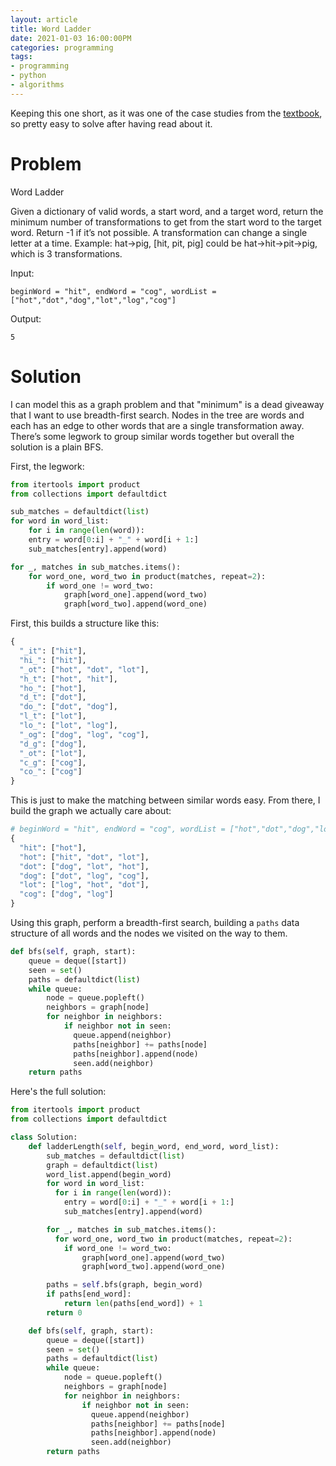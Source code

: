 ```yaml
---
layout: article
title: Word Ladder
date: 2021-01-03 16:00:00PM
categories: programming
tags:
- programming
- python
- algorithms
---
```


Keeping this one short, as it was one of the case studies from the [textbook](https://bradfieldcs.com/algos/graphs/word-ladder/), so pretty easy to solve after having read about it.

# Problem
Word Ladder

Given a dictionary of valid words, a start word, and a target word, return the minimum number of transformations to get from the start word to the target word.
Return -1 if it’s not possible. A transformation can change a single letter at a time. Example: hat->pig, [hit, pit, pig] could be hat->hit->pit->pig, which is 3 transformations.

Input:
```
beginWord = "hit", endWord = "cog", wordList = ["hot","dot","dog","lot","log","cog"]
```

Output:
```
5
```


# Solution

I can model this as a graph problem and that "minimum" is a dead giveaway that I want to use breadth-first search.
Nodes in the tree are words and each has an edge to other words that are a single transformation away.
There’s some legwork to group similar words together but overall the solution is a plain BFS.

First, the legwork:

```python
from itertools import product
from collections import defaultdict

sub_matches = defaultdict(list)
for word in word_list:
    for i in range(len(word)):
    entry = word[0:i] + "_" + word[i + 1:]
    sub_matches[entry].append(word)

for _, matches in sub_matches.items():
    for word_one, word_two in product(matches, repeat=2):
        if word_one != word_two:
            graph[word_one].append(word_two)
            graph[word_two].append(word_one)
```

First, this builds a structure like this:

```python
{
  "_it": ["hit"],
  "hi_": ["hit"],
  "_ot": ["hot", "dot", "lot"],
  "h_t": ["hot", "hit"],
  "ho_": ["hot"],
  "d_t": ["dot"],
  "do_": ["dot", "dog"],
  "l_t": ["lot"],
  "lo_": ["lot", "log"],
  "_og": ["dog", "log", "cog"],
  "d_g": ["dog"],
  "_ot": ["lot"],
  "c_g": ["cog"],
  "co_": ["cog"]
}
```

This is just to make the matching between similar words easy. From there, I build the graph we actually care about:

```python
# beginWord = "hit", endWord = "cog", wordList = ["hot","dot","dog","lot","log","cog"]
{
  "hit": ["hot"],
  "hot": ["hit", "dot", "lot"],
  "dot": ["dog", "lot", "hot"],
  "dog": ["dot", "log", "cog"],
  "lot": ["log", "hot", "dot"],
  "cog": ["dog", "log"]
}
```

Using this graph, perform a breadth-first search, building a `paths` data structure of all words and the nodes we visited on the way to them.

```python
def bfs(self, graph, start):
    queue = deque([start])
    seen = set()
    paths = defaultdict(list)
    while queue:
        node = queue.popleft()
        neighbors = graph[node]
        for neighbor in neighbors:
            if neighbor not in seen:
              queue.append(neighbor)
              paths[neighbor] += paths[node]
              paths[neighbor].append(node)
              seen.add(neighbor)
    return paths
```

Here's the full solution:

```python
from itertools import product
from collections import defaultdict

class Solution:
    def ladderLength(self, begin_word, end_word, word_list):
        sub_matches = defaultdict(list)
        graph = defaultdict(list)
        word_list.append(begin_word)
        for word in word_list:
          for i in range(len(word)):
            entry = word[0:i] + "_" + word[i + 1:]
            sub_matches[entry].append(word)

        for _, matches in sub_matches.items():
          for word_one, word_two in product(matches, repeat=2):
            if word_one != word_two:
                graph[word_one].append(word_two)
                graph[word_two].append(word_one)

        paths = self.bfs(graph, begin_word)
        if paths[end_word]:
            return len(paths[end_word]) + 1
        return 0

    def bfs(self, graph, start):
        queue = deque([start])
        seen = set()
        paths = defaultdict(list)
        while queue:
            node = queue.popleft()
            neighbors = graph[node]
            for neighbor in neighbors:
                if neighbor not in seen:
                  queue.append(neighbor)
                  paths[neighbor] += paths[node]
                  paths[neighbor].append(node)
                  seen.add(neighbor)
        return paths
```
